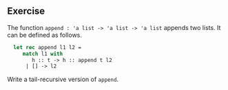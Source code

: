   
## Exercise
  The function `append : 'a list -> 'a list -> 'a list` appends two lists.  It can be defined as follows.
  
```ocaml
  let rec append l1 l2 =
     match l1 with
        h :: t -> h :: append t l2
      | [] -> l2
```
  Write a tail-recursive version of `append`.
  
